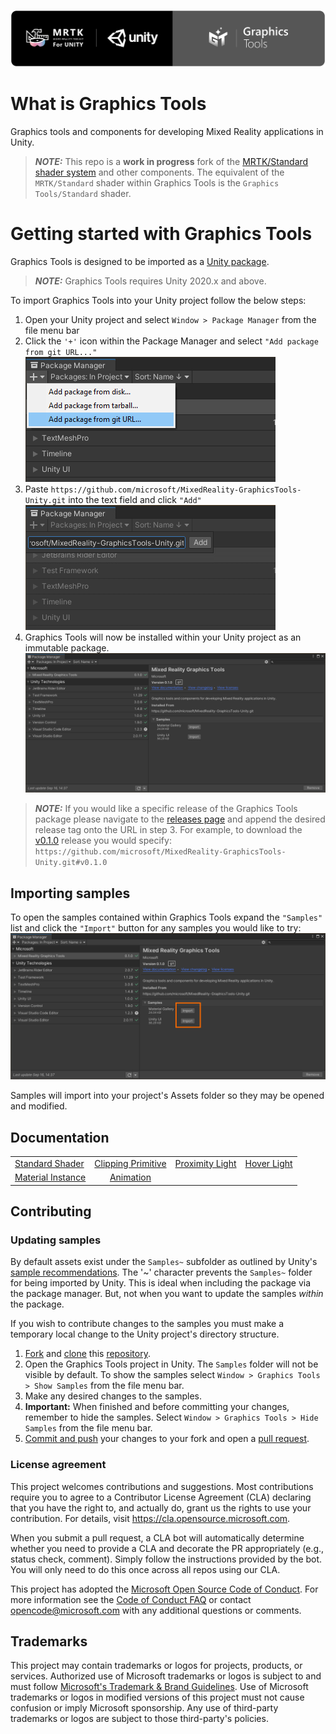 ![Graphics Tools](Documentation~/Images/GraphicsToolsBannerRounded.png)

# What is Graphics Tools

Graphics tools and components for developing Mixed Reality applications in Unity. 

> **_NOTE:_** This repo is a **work in progress** fork of the [MRTK/Standard shader system](https://docs.microsoft.com/en-us/windows/mixed-reality/mrtk-unity/features/rendering/mrtk-standard-shader?view=mrtkunity-2021-05) and other components. The equivalent of the `MRTK/Standard` shader within Graphics Tools is the `Graphics Tools/Standard` shader.

# Getting started with Graphics Tools

Graphics Tools is designed to be imported as a [Unity package](https://docs.unity3d.com/Manual/Packages.html). 

> **_NOTE:_** Graphics Tools requires Unity 2020.x and above.

To import Graphics Tools into your Unity project follow the below steps:

1. Open your Unity project and select `Window > Package Manager` from the file menu bar
2. Click the `'+'` icon within the Package Manager and select `"Add package from git URL..."`
![Package Manager Add](Documentation~/Images/ReadMe/PackageManagerAdd.png)
3. Paste `https://github.com/microsoft/MixedReality-GraphicsTools-Unity.git` into the text field and click `"Add"`
![Package Manager Paste](Documentation~/Images/ReadMe/PackageManagerPaste.png)
4. Graphics Tools will now be installed within your Unity project as an immutable package.
![Package Manager Installed](Documentation~/Images/ReadMe/PackageManagerInstalled.png)

> **_NOTE:_** If you would like a specific release of the Graphics Tools package please navigate to the [releases page](https://github.com/microsoft/MixedReality-GraphicsTools-Unity/releases) and append the desired release tag onto the URL in step 3. For example, to download the [v0.1.0](https://github.com/microsoft/MixedReality-GraphicsTools-Unity/releases/tag/v0.1.0) release you would specify: `https://github.com/microsoft/MixedReality-GraphicsTools-Unity.git#v0.1.0`

## Importing samples

To open the samples contained within Graphics Tools expand the `"Samples"` list and click the `"Import"` button for any samples you would like to try:
![Package Manager Samples](Documentation~/Images/ReadMe/PackageManagerSamples.png)

Samples will import into your project's Assets folder so they may be opened and modified.

## Documentation

| | | | |
| :------------- | :----------: | -----------: | -----------: | 
| [Standard Shader](Documentation~/StandardShader.md) | [Clipping Primitive](Documentation~/ClippingPrimitive.md) | [Proximity Light](Documentation~/ProximityLight.md) | [Hover Light](Documentation~/HoverLight.md) | 
| [Material Instance](Documentation~/MaterialInstance.md) | [Animation](Documentation~/Animation.md) | | | 

## Contributing

### Updating samples

By default assets exist under the `Samples~` subfolder as outlined by Unity's [sample recommendations](https://docs.unity3d.com/Manual/cus-samples.html). The '~' character prevents the `Samples~` folder for being imported by Unity. This is ideal when including the package via the package manager. But, not when you want to update the samples *within* the package. 

If you wish to contribute changes to the samples you must make a temporary local change to the Unity project's directory structure.

1. [Fork](https://docs.github.com/en/get-started/quickstart/fork-a-repo) and [clone](https://docs.github.com/en/repositories/creating-and-managing-repositories/cloning-a-repository) this [repository](https://github.com/microsoft/MixedReality-GraphicsTools-Unity.git).
2. Open the Graphics Tools project in Unity. The `Samples` folder will not be visible by default. To show the samples select `Window > Graphics Tools > Show Samples` from the file menu bar.
3. Make any desired changes to the samples.
4. **Important:** When finished and before committing your changes, remember to hide the samples. Select `Window > Graphics Tools > Hide Samples` from the file menu bar.
5. [Commit and push](https://docs.github.com/en/get-started/using-git/pushing-commits-to-a-remote-repository) your changes to your fork and open a [pull request](https://github.com/microsoft/MixedReality-GraphicsTools-Unity/pulls).

### License agreement 

This project welcomes contributions and suggestions.  Most contributions require you to agree to a
Contributor License Agreement (CLA) declaring that you have the right to, and actually do, grant us
the rights to use your contribution. For details, visit https://cla.opensource.microsoft.com.

When you submit a pull request, a CLA bot will automatically determine whether you need to provide
a CLA and decorate the PR appropriately (e.g., status check, comment). Simply follow the instructions
provided by the bot. You will only need to do this once across all repos using our CLA.

This project has adopted the [Microsoft Open Source Code of Conduct](https://opensource.microsoft.com/codeofconduct/).
For more information see the [Code of Conduct FAQ](https://opensource.microsoft.com/codeofconduct/faq/) or
contact [opencode@microsoft.com](mailto:opencode@microsoft.com) with any additional questions or comments.

## Trademarks

This project may contain trademarks or logos for projects, products, or services. Authorized use of Microsoft 
trademarks or logos is subject to and must follow 
[Microsoft's Trademark & Brand Guidelines](https://www.microsoft.com/en-us/legal/intellectualproperty/trademarks/usage/general).
Use of Microsoft trademarks or logos in modified versions of this project must not cause confusion or imply Microsoft sponsorship.
Any use of third-party trademarks or logos are subject to those third-party's policies.
